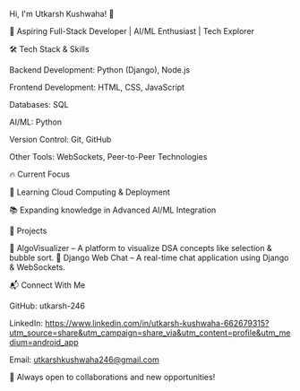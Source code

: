 Hi, I'm Utkarsh Kushwaha! 👋

🚀 Aspiring Full-Stack Developer | AI/ML Enthusiast | Tech Explorer

🛠 Tech Stack & Skills

Backend Development: Python (Django), Node.js

Frontend Development: HTML, CSS, JavaScript 

Databases: SQL

AI/ML: Python

Version Control: Git, GitHub

Other Tools:  WebSockets, Peer-to-Peer Technologies

🔥 Current Focus

🌱 Learning Cloud Computing & Deployment

📚 Expanding knowledge in Advanced AI/ML Integration

📌 Projects

🔹 AlgoVisualizer – A platform to visualize DSA concepts like selection & bubble sort.
🔹 Django Web Chat – A real-time chat application using Django & WebSockets.

📬 Connect With Me

GitHub: utkarsh-246

LinkedIn: https://www.linkedin.com/in/utkarsh-kushwaha-662679315?utm_source=share&utm_campaign=share_via&utm_content=profile&utm_medium=android_app

Email: utkarshkushwaha246@gmail.com

🚀 Always open to collaborations and new opportunities!

